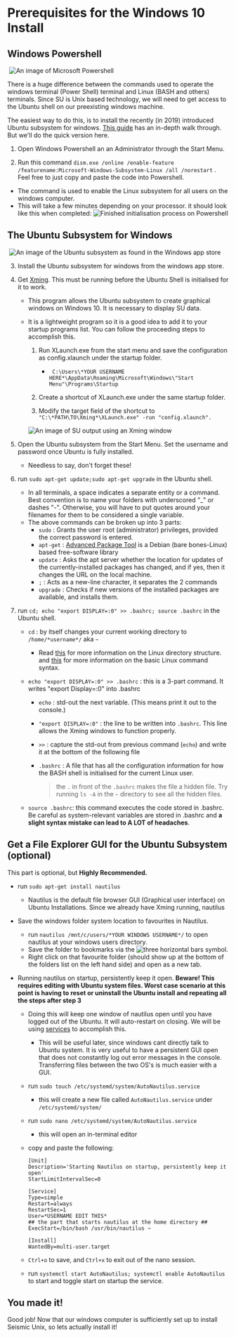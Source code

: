# Prerequisites for the Windows 10 Install

## Windows Powershell

​	![An image of Microsoft Powershell]()

There is a huge difference between the commands used to operate the windows terminal (Power Shell) terminal and Linux (BASH and others) terminals.  Since SU is Unix based technology, we will need to get access to the Ubuntu shell on our preexisting windows machine. 

The easiest way to do this, is to install the recently (in 2019) introduced Ubuntu subsystem for windows. [This guide](https://docs.microsoft.com/en-us/windows/wsl/install-win10) has an in-depth walk through. But we'll do the quick version here.

1. Open Windows Powershell an an Administrator through the Start Menu.

2.  Run this command `dism.exe /online /enable-feature /featurename:Microsoft-Windows-Subsystem-Linux /all /norestart` . Feel free to just copy and paste the code into Powershell.

   - The command is used to enable the Linux subsystem for all users on the windows computer.
   - This will take a few minutes depending on your processor. it should look like this when completed: ![Finished initialisation process on Powershell]()

   

## The Ubuntu Subsystem for Windows

​			![An image of the Ubuntu subsystem as found in the Windows app store]()

3. Install the Ubuntu subsystem for windows from the windows app store.

4. Get [Xming](https://sourceforge.net/projects/xming/). This must be running before the Ubuntu Shell is initialised for it to work.

   - This program allows the Ubuntu subsystem to create graphical windows on Windows 10. It is necessary to display SU data.

   - It is a lightweight program so it is a good idea to add it to your startup programs list. You can follow the proceeding steps to accomplish this.

     1. Run XLaunch.exe from the start menu and save the configuration as config.xlaunch under the startup folder.
        - ` C:\Users\*YOUR USERNAME HERE*\AppData\Roaming\Microsoft\Windows\"Start Menu"\Programs\Startup`
     2. Create a shortcut of XLaunch.exe under the same startup folder.

     3. Modify the target field of the shortcut to `"C:\*PATH\TO\Xming*\XLaunch.exe" -run "config.xlaunch".`
     
     ![An image of SU output using an Xming window]()
   
5. Open the Ubuntu subsystem from the Start Menu. Set the username and password once Ubuntu is fully installed.

   - Needless to say, don't forget these!

6. run `sudo apt-get update;sudo apt-get upgrade` in the Ubuntu shell.

   - In all terminals, a space indicates a separate entity or a command. Best convention is to name your folders with underscored "_" or  dashes "-". Otherwise, you will have to put quotes around your filenames for them to be considered a single variable.
   - The above commands can be broken up into 3 parts:
     - `sudo` : Grants the user root (administrator) privileges, provided the correct password is entered.
     - `apt-get` : [Advanced Package Tool](https://en.wikipedia.org/wiki/APT_(software)) is a Debian (bare bones-Linux) based free-software library
     - `update` : Asks the apt server whether the location for updates of the currently-installed packages has changed, and if yes, then it changes the URL on the local machine.
     - `;` : Acts as a new-line character, it separates the 2 commands
     - `upgrade` : Checks if new versions of the installed packages are available, and installs them.

7. run `cd; echo "export DISPLAY=:0" >> .bashrc; source .bashrc` in the Ubuntu shell.

   - `cd` : by itself changes your current working directory to `/home/*username*/`  aka  `~`

     - Read [this](https://www.howtogeek.com/117435/htg-explains-the-linux-directory-structure-explained/) for more information on the Linux directory structure. and [this](https://www.redhat.com/sysadmin/basic-linux-commands) for more information on the basic Linux command syntax.

   - `echo "export DISPLAY=:0" >> .bashrc` : this is a 3-part command. It writes "export Display=:0" into .bashrc

     - `echo` : std-out the next variable. (This means print it out to the console.)

     - `"export DISPLAY=:0"` : the line to be written into `.bashrc`. This line allows the Xming windows to function properly.

     - `>>` : capture the std-out from previous command (`echo`) and write it at the bottom of the following file

     - `.bashrc` : A file that has all the configuration information for how the BASH shell is initialised for the current Linux user.

       > the `.` in front of the `.bashrc` makes the file a hidden file. Try running `ls -A` in the `~` directory to see all the hidden files.

   - `source .bashrc`:  this command executes the code stored in .bashrc. Be careful as system-relevant variables are stored in .bashrc and **a slight syntax mistake can lead to A LOT of headaches**.

## Get a File Explorer GUI for the Ubuntu Subsystem (optional)

This part is optional, but <b>Highly Recommended.</b>

- run `sudo apt-get install nautilus`

  - Nautilus is the default file browser GUI (Graphical user interface)  on Ubuntu Installations. Since we already have Xming running, nautilus

- Save the windows folder system location to favourites in Nautilus.  

  - run `nautilus /mnt/c/users/*YOUR WINDOWS USERNAME*/`  to open nautilus at your windows users directory. 
  - Save the folder to bookmarks via the ![three horizontal bars symbol]().
  - Right click on that favourite folder (should show up at the bottom of the folders list on the left hand side) and open as a new tab.

- Running nautilus on startup, persistently keep it open.
  **Beware! This requires editing with Ubuntu system files. Worst case scenario at this point is having to reset or uninstall the Ubuntu install and repeating all the steps after step 3**

  - Doing this will keep one window of nautilus open until you have logged out of the Ubuntu. It will auto-restart on closing. We will be using [services](https://medium.com/@benmorel/creating-a-linux-service-with-systemd-611b5c8b91d6) to accomplish this. 

    - This will be useful later, since windows cant directly talk to Ubuntu system. It is very useful to have a persistent GUI open that does not constantly log out error messages in the console. Transferring files between the two OS's is much easier with a GUI.

  - run `sudo touch /etc/systemd/system/AutoNautilus.service`

    - this will create a new file called `AutoNautilus.service` under `/etc/systemd/system/`

  - run `sudo nano /etc/systemd/system/AutoNautilus.service`

    - this will open an in-terminal editor

  - copy and paste the following: 

    ```shell
    [Unit]
    Description='Starting Nautilus on startup, persistently keep it open'
    StartLimitIntervalSec=0
    
    [Service]
    Type=simple
    Restart=always
    RestartSec=1
    User=*USERNAME EDIT THIS*
    ## the part that starts nautilus at the home directory ##
    ExecStart=/bin/bash /usr/bin/nautilus ~
    
    [Install]
    WantedBy=multi-user.target
    ```

  - `Ctrl+o` to save, and `Ctrl+x` to exit out of the nano session.

  - run `systemctl start AutoNautilus; systemctl enable AutoNautilus` to start and toggle start on startup the service.

  

## You made it!

Good job! Now that our windows computer is sufficiently set up to install Seismic Unix, so lets actually install it!